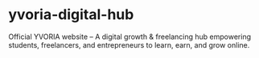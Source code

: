 # yvoria-digital-hub
Official YVORIA website – A digital growth &amp; freelancing hub empowering students, freelancers, and entrepreneurs to learn, earn, and grow online.

